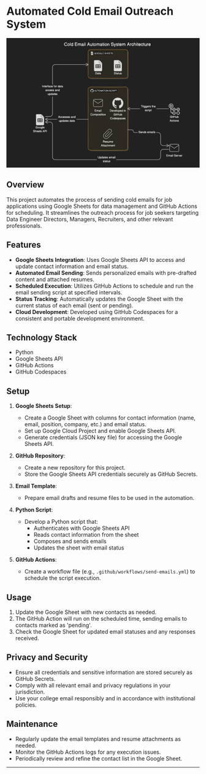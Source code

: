 # Automated Cold Email Outreach System

![Alt text](arc_diagram.png)

## Overview

This project automates the process of sending cold emails for job applications using Google Sheets for data management and GitHub Actions for scheduling. It streamlines the outreach process for job seekers targeting Data Engineer Directors, Managers, Recruiters, and other relevant professionals.

## Features

- **Google Sheets Integration**: Uses Google Sheets API to access and update contact information and email status.
- **Automated Email Sending**: Sends personalized emails with pre-drafted content and attached resumes.
- **Scheduled Execution**: Utilizes GitHub Actions to schedule and run the email sending script at specified intervals.
- **Status Tracking**: Automatically updates the Google Sheet with the current status of each email (sent or pending).
- **Cloud Development**: Developed using GitHub Codespaces for a consistent and portable development environment.

## Technology Stack

- Python
- Google Sheets API
- GitHub Actions
- GitHub Codespaces

## Setup

1. **Google Sheets Setup**:
   - Create a Google Sheet with columns for contact information (name, email, position, company, etc.) and email status.
   - Set up Google Cloud Project and enable Google Sheets API.
   - Generate credentials (JSON key file) for accessing the Google Sheets API.

2. **GitHub Repository**:
   - Create a new repository for this project.
   - Store the Google Sheets API credentials securely as GitHub Secrets.

3. **Email Template**:
   - Prepare email drafts and resume files to be used in the automation.

4. **Python Script**:
   - Develop a Python script that:
     - Authenticates with Google Sheets API
     - Reads contact information from the sheet
     - Composes and sends emails
     - Updates the sheet with email status

5. **GitHub Actions**:
   - Create a workflow file (e.g., `.github/workflows/send-emails.yml`) to schedule the script execution.

## Usage

1. Update the Google Sheet with new contacts as needed.
2. The GitHub Action will run on the scheduled time, sending emails to contacts marked as 'pending'.
3. Check the Google Sheet for updated email statuses and any responses received.

## Privacy and Security

- Ensure all credentials and sensitive information are stored securely as GitHub Secrets.
- Comply with all relevant email and privacy regulations in your jurisdiction.
- Use your college email responsibly and in accordance with institutional policies.

## Maintenance

- Regularly update the email templates and resume attachments as needed.
- Monitor the GitHub Actions logs for any execution issues.
- Periodically review and refine the contact list in the Google Sheet.

---
